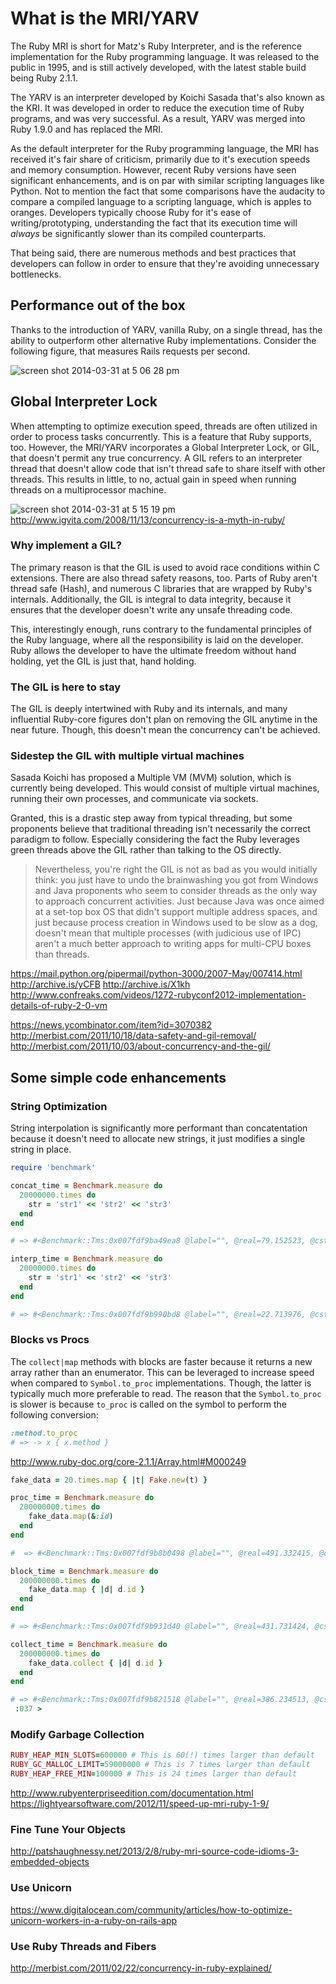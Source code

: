 # What is the MRI/YARV

The Ruby MRI is short for Matz's Ruby Interpreter, and is the reference implementation for the Ruby programming language. It was released to the public in 1995, and is still actively developed, with the latest stable build being Ruby 2.1.1.

The YARV is an interpreter developed by Koichi Sasada that's also known as the KRI. It was developed in order to reduce the execution time of Ruby programs, and was very successful. As a result, YARV was merged into Ruby 1.9.0 and has replaced the MRI.

As the default interpreter for the Ruby programming language, the MRI has received it's fair share of criticism, primarily due to it's execution speeds and memory consumption.  However, recent Ruby versions have seen significant enhancements, and is on par with similar scripting languages like Python.  Not to mention the fact that some comparisons have the audacity to compare a compiled language to a scripting language, which is apples to oranges.  Developers typically choose Ruby for it's ease of writing/prototyping, understanding the fact that its execution time will _always_ be significantly slower than its compiled counterparts.

That being said, there are numerous methods and best practices that developers can follow in order to ensure that they're avoiding unnecessary bottlenecks.

## Performance out of the box

Thanks to the introduction of YARV, vanilla Ruby, on a single thread, has the ability to outperform other alternative Ruby implementations. Consider the following figure, that measures Rails requests per second.

![screen shot 2014-03-31 at 5 06 28 pm](https://cloud.githubusercontent.com/assets/1424573/2574040/8c8da974-b929-11e3-84c8-04d792bcbbd9.png)

## Global Interpreter Lock

When attempting to optimize execution speed, threads are often utilized in order to process tasks concurrently. This is a feature that Ruby supports, too. However, the MRI/YARV incorporates a Global Interpreter Lock, or GIL, that doesn't permit any true concurrency. A GIL refers to an interpreter thread that doesn't allow code that isn't thread safe to share itself with other threads. This results in little, to no, actual gain in speed when running threads on a multiprocessor machine.

![screen shot 2014-03-31 at 5 15 19 pm](https://cloud.githubusercontent.com/assets/1424573/2574079/5e0967fe-b92a-11e3-9806-65ea3d4d04cf.png)
http://www.igvita.com/2008/11/13/concurrency-is-a-myth-in-ruby/

### Why implement a GIL?

The primary reason is that the GIL is used to avoid race conditions within C extensions. There are also thread safety reasons, too. Parts of Ruby aren't thread safe (Hash), and numerous C libraries that are wrapped by Ruby's internals. Additionally, the GIL is integral to data integrity, because it ensures that the developer doesn't write any unsafe threading code.

This, interestingly enough, runs contrary to the fundamental principles of the Ruby language, where all the responsibility is laid on the developer. Ruby allows the developer to have the ultimate freedom without hand holding, yet the GIL is just that, hand holding.

### The GIL is here to stay

The GIL is deeply intertwined with Ruby and its internals, and many influential Ruby-core figures don't plan on removing the GIL anytime in the near future. Though, this doesn't mean the concurrency can't be achieved. 

### Sidestep the GIL with multiple virtual machines

Sasada Koichi has proposed a Multiple VM (MVM) solution, which is currently being developed. This would consist of multiple virtual machines, running their own processes, and communicate via sockets.

Granted, this is a drastic step away from typical threading, but some proponents believe that traditional threading isn't necessarily the correct paradigm to follow. Especially considering the fact the Ruby leverages green threads above the GIL rather than talking to the OS directly.

> Nevertheless, you're right the GIL is not as bad as you would initially think: you just have to undo the brainwashing you got from Windows and Java proponents who seem to consider threads as the only way to approach concurrent activities. Just because Java was once aimed at a set-top box OS that didn't support multiple address spaces, and just because process creation in Windows used to be slow as a dog, doesn't mean that multiple processes (with judicious use of IPC) aren't a much better approach to writing apps for multi-CPU boxes than threads.

https://mail.python.org/pipermail/python-3000/2007-May/007414.html
http://archive.is/yCFB
http://archive.is/X1kh
http://www.confreaks.com/videos/1272-rubyconf2012-implementation-details-of-ruby-2-0-vm

https://news.ycombinator.com/item?id=3070382
http://merbist.com/2011/10/18/data-safety-and-gil-removal/
http://merbist.com/2011/10/03/about-concurrency-and-the-gil/

## Some simple code enhancements

### String Optimization

String interpolation is significantly more performant than concatentation because it doesn't need to allocate new strings, it just modifies a single string in place.

```ruby
require 'benchmark'

concat_time = Benchmark.measure do
  20000000.times do
    str = 'str1' << 'str2' << 'str3'
  end
end

# => #<Benchmark::Tms:0x007fdf9ba49ea8 @label="", @real=79.152523, @cstime=0.0, @cutime=0.0, @stime=0.04000000000000001, @utime=79.11, @total=79.15> 

interp_time = Benchmark.measure do
  20000000.times do
    str = 'str1' << 'str2' << 'str3'
  end
end

# => #<Benchmark::Tms:0x007fdf9b990bd8 @label="", @real=22.713976, @cstime=0.0, @cutime=0.0, @stime=0.009999999999999995, @utime=22.689999999999998, @total=22.7>
```

### Blocks vs Procs

The `collect|map` methods with blocks are faster because it returns a new array rather than an enumerator. This can be leveraged to increase speed when compared to `Symbol.to_proc` implementations. Though, the latter is typically much more preferable to read. The reason that the `Symbol.to_proc` is slower is because `to_proc` is called on the symbol to perform the following conversion:

```ruby
:method.to_proc 
# => -> x { x.method }
```

http://www.ruby-doc.org/core-2.1.1/Array.html#M000249

```ruby
fake_data = 20.times.map { |t| Fake.new(t) }

proc_time = Benchmark.measure do
  200000000.times do
    fake_data.map(&:id)
  end
end

#  => #<Benchmark::Tms:0x007fdf9b8b0498 @label="", @real=491.332415, @cstime=0.0, @cutime=0.0, @stime=4.8, @utime=426.06999999999994, @total=430.86999999999995>

block_time = Benchmark.measure do
  200000000.times do
    fake_data.map { |d| d.id }
  end
end

# => #<Benchmark::Tms:0x007fdf9b931d40 @label="", @real=431.731424, @cstime=0.0, @cutime=0.0, @stime=2.66, @utime=416.21000000000004, @total=418.87000000000006>

collect_time = Benchmark.measure do
  200000000.times do
    fake_data.collect { |d| d.id }
  end
end

# => #<Benchmark::Tms:0x007fdf9b821518 @label="", @real=386.234513, @cstime=0.0, @cutime=0.0, @stime=1.1800000000000006, @utime=384.28, @total=385.46> 
 :037 >
```

### Modify Garbage Collection

```ruby
RUBY_HEAP_MIN_SLOTS=600000 # This is 60(!) times larger than default
RUBY_GC_MALLOC_LIMIT=59000000 # This is 7 times larger than default
RUBY_HEAP_FREE_MIN=100000 # This is 24 times larger than default
```

http://www.rubyenterpriseedition.com/documentation.html
https://lightyearsoftware.com/2012/11/speed-up-mri-ruby-1-9/

### Fine Tune Your Objects

http://patshaughnessy.net/2013/2/8/ruby-mri-source-code-idioms-3-embedded-objects

### Use Unicorn

https://www.digitalocean.com/community/articles/how-to-optimize-unicorn-workers-in-a-ruby-on-rails-app

### Use Ruby Threads and Fibers

http://merbist.com/2011/02/22/concurrency-in-ruby-explained/
